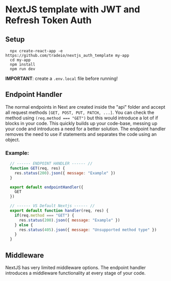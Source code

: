 # NextJS template with JWT and Refresh Token Auth
## Setup
```
  npx create-react-app -e https://github.com/tradeio/nextjs_auth_template my-app
  cd my-app
  npm install
  npm run dev
```

**IMPORTANT**: create a `.env.local` file before running!

## Endpoint Handler
The normal endpoints in Next are created inside the "api" folder and accept all request methods
`[GET, POST, PUT, PATCH, ...]`. You can check the method using `(req.method === "GET")` but this would introduce
a lot of if blocks in your code. This quickly builds up your code-base, messing up your code and introduces a need for a better solution.
The endpoint handler removes the need to use if statements and separates the code using an object.

### Example:
```javascript
  // ------ ENDPOINT HANDLER ------ //
  function GET(req, res) {
    res.status(200).json({ message: "Example" })
  }

  export default endpointHandler({
    GET
  }) 

  // ------ VS Default Nextjs ------ //
  export default function handler(req, res) {
    if(req.method === "GET") {
      res.status(200).json({ message: "Example" })
    } else {
      res.status(405).json({ message: "Unsupported method type" })
    }
  }
```

## Middleware
NextJS has very limited middleware options. The endpoint handler introduces a
middleware functionality at every stage of your code. 
